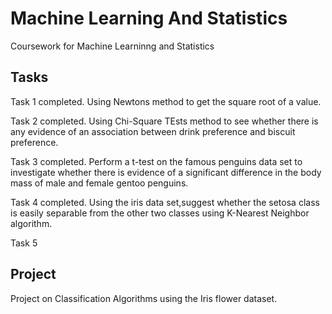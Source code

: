 # Machine Learning And Statistics

Coursework for Machine Learninng and Statistics

Tasks
-----

Task 1 completed. Using Newtons method to get the square root of a value.

Task 2 completed. Using Chi-Square TEsts method to see whether there is any evidence of an association between drink preference and biscuit preference.

Task 3 completed. Perform a t-test on the famous penguins data set to investigate whether there is evidence of a significant difference in the body mass of male and female gentoo penguins.

Task 4 completed. Using the iris data set,suggest whether the setosa class is easily separable from the other two classes using K-Nearest Neighbor algorithm.

Task 5


Project
-------

Project on Classification Algorithms using the Iris flower dataset.
